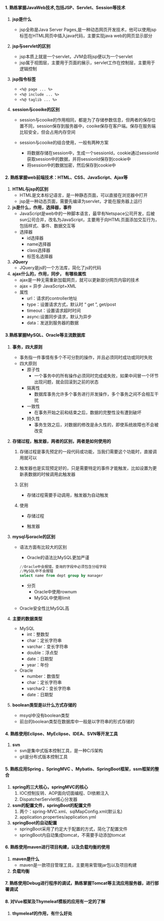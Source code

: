 #### 1. 熟练掌握JavaWeb技术,包括JSP、Servlet、Session等技术

1. **jsp是什么**

   * jsp全称是Java Server Pages,是一种动态网页开发技术，他可以使用jsp标签在HTML网页中插入java代码，主要实现java web的网页显示部分

2. **jsp与servlet的区别**

   * jsp本质上就是一个servlet，JVM会将jsp便以为一个servlet
   * jsp属于视图层，主要用于页面的展示，servlet工作在控制层，主要用于逻辑控制

3. **jsp指令标签**

   * ``<%@ page ... %>``
   * ``<%@ include ... %>``
   * ``<%@ taglib ... %>``

4. **session与cooike的区别**

   * session与cooike的作用相同，都是为了存储参数信息，但两者的保存位置不同，session保存到服务器中，cooike保存在客户端。保存在服务端比较安全，但会占用内存空间

   * session与cooike的结合使用，一般有两种方案
     * 将数据存储在session中，生成一个sessionId，cookie通过sessionId获取session中的数据，并将sessionId保存到cookie中
     * 将session中的数据加密，然后保存到cookie中

#### 2. 熟练掌握web前端技术：HTML、CSS、JavaScript、Ajax等

1. **HTML与jsp的区别**
   * HTML是文本标记语言，是一种静态页面，可以直接在浏览器中打开
   * jsp是一种动态页面，需要先编译为servlet，才能在服务器上运行
2. **js是什么，作用，选择器，事件**
   * JavaScript是web中的一种脚本语言，最早有Netspace公司开发，后被sun公司合并，改名为JavaScript，主要用于向HTML页面添加交互行为，包括样式、事件、数据交互等
   * 选择器
     * id选择器
     * name选择器
     * class选择器
     * 标签名选择器
3. **JQuery**
   * JQuery是js的一个方法库，简化了js的代码
4. **ajax什么的，作用，同步， 有哪些属性**
   * ajax是一种无需重新加载网页，就可以更新部分网页内容的技术
   * ajax = 异步 JavaScript+XML
   * 属性
     * url：请求的controller地址
     * type：设置请求方式，默认时 “ get ”, get/post
     * timeout：设置请求超时时间
     * async:设置同步请求，默认为异步
     * data：发送到服务器的数据

#### 3.熟练掌握MySQL、Oracle等主流数据库

1. **事务，四大原则**

   * 事务指一件事情有多个不可分割的操作，并且必须同时成功或同时失败
   * 四大原则
     * 原子性
       * 一个事务中的所有操作必须同时完成或失败，如果中间冒一个环节出现问题，就会回滚到之前的状态
     * 隔离性
       * 数据库事务允许多个事务进行并发操作，多个事务之间不会相互干扰
     * 一致性
       * 在事务开始之前和结束之后，数据的完整性没有遭到破坏
     * 持久性
       * 事务生效之后，对数据的修改是永久性的，即使系统故障也不会被改变

2. **存储过程，触发器，两者的区别，两者是如何使用的**

   1. 存储过程是事先预定的一段代码或功能，当我们需要这个功能时，直接调用就可以

   2. 触发器也是实现预定好的，只是需要特定的事件才能触发，比如设置为更新表数据的时候调用此触发器

   3. 区别

      * 存储过程需要手动调用，触发器为自动触发

   4. 使用

      * 存储过程

      * 触发器

3. **mysql与oracle的区别**

   * 语法方面有比较大的区别

     * Oracle的语法比MySQL更加严谨

     ```sql
     //Oracle中会报错，查询的字段中必须包含分组字段
     //MySQL中不会报错
     select name from dept group by manager
     ```

     * 分页
       * Oracle中使用rownum
       * MySQL中使用limit

   * Oracle安全性比MySQL高

3. **主要的数据类型**
   * MySQL
     * int：整数型
     * char：定长字符串
     * varchar：变长字符串
     * double：浮点型
     * date：日期型
     * year：年份
   * Oracle
     * number：数值型
     * char：定长字符串
     * varchar2：变长字符串
     * date：日期型

4. **boolean类型是以什么方式存储的**
   * msyql中没有boolean类型
   * 前台的boolean类型在数据库中一般是以字符串的形式存储的

#### 4.  熟练使用Eclipse、MyEclipse、IDEA、SVN等开发工具

1. **svn**
   * svn是集中式版本控制工具，是一种C/S架构
   * git是分布式版本控制工具

#### 5.  熟练应用Spring 、SpringMVC 、Mybatis、SpringBoot框架，ssm框架的整合

1. **spring的三大核心，springMVC的核心**
   1. IOC控制反转、AOP面向切面编程、DI依赖注入
   2. DispatcherServlet核心分发器
2. **ssm的配置文件，springBoot的配置文件**
   1. 两个：spring-MVC.xml、sqlMapConfig.xml(默认名)
   2. application.properties/application.yml
3. **springBoot的自动配置**
   * springBoot采用了约定大于配置的方式，简化了配置文件
   * springBoot内自动集成tomcat，不需要手动添加tomcat

#### 6.  熟练使用maven进行项目构建，以及负载均衡的使用

1. **maven是什么**
   * maven是一款项目管理工具，主要用来管理jar包以及项目构建
2. **负载均衡**

#### 7.  熟练使用Debug进行程序的调试，熟练掌握Tomcat等主流应用服务器，进行部署调试

#### 8.  对Vue框架及Thymeleaf模板的应用有一定的了解

1. **thymeleaf的作用，有什么好处**



